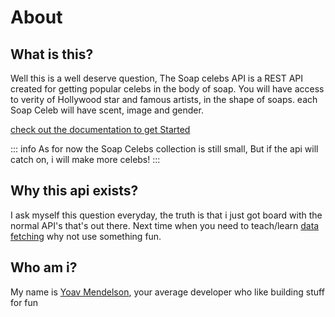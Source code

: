 # About

## What is this?

Well this is a well deserve question, The Soap celebs API is a REST API created for getting popular celebs in the body of soap.
You will have access to verity of Hollywood star and famous artists, in the shape of soaps. each Soap Celeb will have scent, image and gender.

[check out the documentation to get Started ](/introduction) 

::: info
As for now the Soap Celebs collection is still small, But if the api will catch on, i will make more celebs!
:::

## Why this api exists?
I ask myself this question everyday, the truth is that i just got board with the normal API's that's out there. 
Next time when you need to teach/learn  [data fetching](https://developer.mozilla.org/en-US/docs/Web/API/Fetch_API/Using_Fetch) why not use something fun. 

## Who am i? 
My name is [Yoav Mendelson](https://github.com/YoavDn), your average developer who like building stuff for fun

